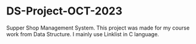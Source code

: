 # DS-Project-OCT-2023
Supper Shop Management System.
This project was made for my course work from Data Structure. I mainly use Linklist in C language. 
